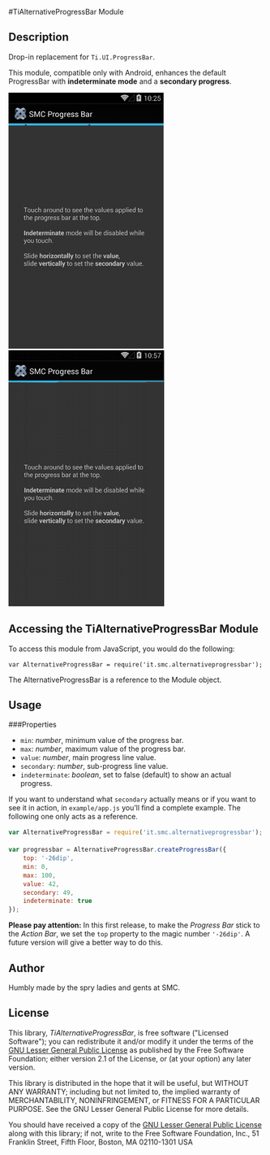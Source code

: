 #TiAlternativeProgressBar Module

## Description

Drop-in replacement for `Ti.UI.ProgressBar`.

This module, compatible only with Android, enhances the default ProgressBar with **indeterminate mode** and a **secondary progress**.

![Indeterminate Progress Bar](1.png)   ![Determinate Progress Bar](2.png)

## Accessing the TiAlternativeProgressBar Module

To access this module from JavaScript, you would do the following:

	var AlternativeProgressBar = require('it.smc.alternativeprogressbar');

The AlternativeProgressBar is a reference to the Module object.


## Usage

###Properties

- ``min``: *number*, minimum value of the progress bar.
- ``max``: *number*, maximum value of the progress bar.
- ``value``: *number*, 	main progress line value.
- ``secondary``: *number*, sub-progress line value.
- ``indeterminate``: *boolean*,	 set to false (default) to show an actual progress.

If you want to understand what `secondary` actually means or if you want to see it in action,
in `example/app.js` you’ll find a complete example. The following one only acts as a reference.

```js
var AlternativeProgressBar = require('it.smc.alternativeprogressbar');

var progressbar = AlternativeProgressBar.createProgressBar({
	top: '-26dip',
    min: 0,
    max: 100,
    value: 42,
    secondary: 49,
    indeterminate: true 
});
```	

**Please pay attention:** In this first release, to make the *Progress Bar* stick to the *Action Bar*, we set the `top` property to the magic number `'-26dip'`. A future version will give a better way to do this.


## Author

Humbly made by the spry ladies and gents at SMC.


## License

This library, *TiAlternativeProgressBar*, is free software ("Licensed Software"); you can
redistribute it and/or modify it under the terms of the [GNU Lesser General
Public License](http://www.gnu.org/licenses/lgpl-2.1.html) as published by the
Free Software Foundation; either version 2.1 of the License, or (at your
option) any later version.

This library is distributed in the hope that it will be useful, but WITHOUT ANY
WARRANTY; including but not limited to, the implied warranty of MERCHANTABILITY,
NONINFRINGEMENT, or FITNESS FOR A PARTICULAR PURPOSE. See the GNU Lesser General
Public License for more details.

You should have received a copy of the [GNU Lesser General Public
License](http://www.gnu.org/licenses/lgpl-2.1.html) along with this library; if
not, write to the Free Software Foundation, Inc., 51 Franklin Street, Fifth
Floor, Boston, MA 02110-1301 USA
